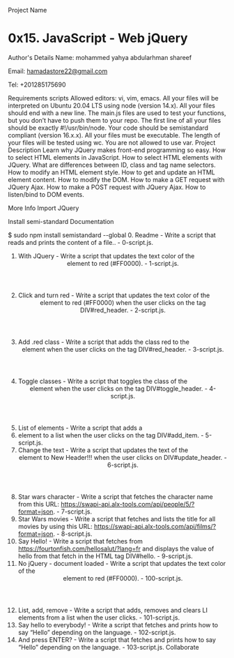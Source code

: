 Project Name
# 0x15. JavaScript - Web jQuery

Author's Details
Name: mohammed yahya abdularhman shareef

Email: hamadastore22@gmail.com

Tel: +201285175690

Requirements
scripts
Allowed editors: vi, vim, emacs.
All your files will be interpreted on Ubuntu 20.04 LTS using node (version 14.x).
All your files should end with a new line.
The main.js files are used to test your functions, but you don’t have to push them to your repo.
The first line of all your files should be exactly #!/usr/bin/node.
Your code should be semistandard compliant (version 16.x.x).
All your files must be executable.
The length of your files will be tested using wc.
You are not allowed to use var.
Project Description
Learn why JQuery makes front-end programming so easy. How to select HTML elements in JavaScript. How to select HTML elements with JQuery. What are differences between ID, class and tag name selectors. How to modify an HTML element style. How to get and update an HTML element content. How to modify the DOM. How to make a GET request with JQuery Ajax. How to make a POST request with JQuery Ajax. How to listen/bind to DOM events.

More Info
Import JQuery
<head>
    <script src="https://code.jquery.com/jquery-3.2.1.min.js"></script>
</head>
Install semi-standard
Documentation

$ sudo npm install semistandard --global
0. Readme - Write a script that reads and prints the content of a file.. - 0-script.js.
1. With JQuery - Write a script that updates the text color of the <header> element to red (#FF0000). - 1-script.js.
2. Click and turn red - Write a script that updates the text color of the <header> element to red (#FF0000) when the user clicks on the tag DIV#red_header. - 2-script.js.
3. Add .red class - Write a script that adds the class red to the <header> element when the user clicks on the tag DIV#red_header. - 3-script.js.
4. Toggle classes - Write a script that toggles the class of the <header> element when the user clicks on the tag DIV#toggle_header. - 4-script.js.
5. List of elements - Write a script that adds a <li> element to a list when the user clicks on the tag DIV#add_item. - 5-script.js.
6. Change the text - Write a script that updates the text of the <header> element to New Header!!! when the user clicks on DIV#update_header. - 6-script.js.
7. Star wars character - Write a script that fetches the character name from this URL: https://swapi-api.alx-tools.com/api/people/5/?format=json. - 7-script.js.
8. Star Wars movies - Write a script that fetches and lists the title for all movies by using this URL: https://swapi-api.alx-tools.com/api/films/?format=json. - 8-script.js.
9. Say Hello! - Write a script that fetches from https://fourtonfish.com/hellosalut/?lang=fr and displays the value of hello from that fetch in the HTML tag DIV#hello. - 9-script.js.
10. No jQuery - document loaded - Write a script that updates the text color of the <header> element to red (#FF0000). - 100-script.js.
11. List, add, remove - Write a script that adds, removes and clears LI elements from a list when the user clicks. - 101-script.js.
12. Say hello to everybody! - Write a script that fetches and prints how to say “Hello” depending on the language. - 102-script.js.
13. And press ENTER? - Write a script that fetches and prints how to say “Hello” depending on the language. - 103-script.js.
Collaborate
